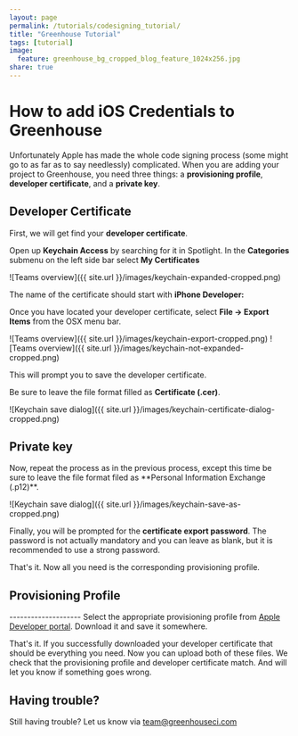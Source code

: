 ```yaml
---
layout: page
permalink: /tutorials/codesigning_tutorial/
title: "Greenhouse Tutorial"
tags: [tutorial]
image:
  feature: greenhouse_bg_cropped_blog_feature_1024x256.jpg
share: true
---
```



How to add iOS Credentials to Greenhouse
========================================

Unfortunately Apple has made the whole code signing process (some might go to as far as to say needlessly) complicated. 
When you are adding your project to Greenhouse, you need three things: a **provisioning profile**, **developer certificate**, and a **private key**.


<h2 id="developer_certificate">Developer Certificate</h2>

First, we will get find your **developer certificate**. 

Open up **Keychain Access** by searching for it in Spotlight. 
In the **Categories** submenu on the left side bar select **My Certificates**

![Teams overview]({{ site.url }}/images/keychain-expanded-cropped.png)

The name of the certificate should start with **iPhone Developer:**

Once you have located your developer certificate, select **File -> Export Items** from the OSX menu bar.

![Teams overview]({{ site.url }}/images/keychain-export-cropped.png)
![Teams overview]({{ site.url }}/images/keychain-not-expanded-cropped.png)

This will prompt you to save the developer certificate. 

Be sure to leave the file format filled as **Certificate (.cer)**.

![Keychain save dialog]({{ site.url }}/images/keychain-certificate-dialog-cropped.png)


<h2 id="private_key">Private key</h2>
Now, repeat the process as in the previous process, except this time be  sure to leave the file format filed as **Personal Information Exchange (.p12)**.

![Keychain save dialog]({{ site.url }}/images/keychain-save-as-cropped.png)

Finally, you will be prompted for the **certificate export password**. The password is not actually mandatory and you can leave as blank, but it is recommended to use a strong password.

That's it. Now all you need is the corresponding provisioning profile.

<h2 id="provisioning_profile">Provisioning Profile</h2>
--------------------
Select the appropriate provisioning profile from <a href="https://developer.apple.com/account/ios/profile/profileList.action">Apple Developer portal</a>.
Download it and save it somewhere.


That's it. If you successfully downloaded your developer certificate that should be everything you need. Now you can upload both of these files. 
We check that the provisioning profile and developer certificate match. And will let you know if something goes wrong.


Having trouble?
--------------
Still having trouble? Let us know via team@greenhouseci.com
